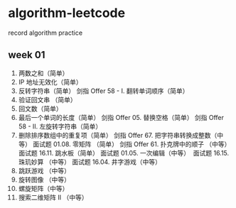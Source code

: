 # algorithm-leetcode
record algorithm practice

## week 01
1. 两数之和（简单） 
1108. IP 地址无效化（简单） 
344. 反转字符串（简单）
剑指 Offer 58 - I. 翻转单词顺序（简单） 
125. 验证回文串 （简单） 
9. 回文数（简单）
58. 最后一个单词的长度（简单）
剑指 Offer 05. 替换空格（简单）
剑指 Offer 58 - II. 左旋转字符串（简单）
26. 删除排序数组中的重复项（简单）
剑指 Offer 67. 把字符串转换成整数（中等）
面试题 01.08. 零矩阵 （简单）
剑指 Offer 61. 扑克牌中的顺子 （中等）
面试题 16.11. 跳水板（简单）
面试题 01.05. 一次编辑（中等） 
面试题 16.15. 珠玑妙算 （中等）
面试题 16.04. 井字游戏（中等）
55. 跳跃游戏 （中等）
48. 旋转图像 （中等）
54. 螺旋矩阵（中等）
240. 搜索二维矩阵 II （中等）
